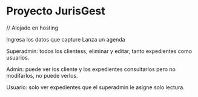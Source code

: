 # Proyecto JurisGest

// Alojado en hosting

Ingresa los datos que capture
Lanza un agenda

Superadmin: todos los clientess, eliminar y editar, tanto expedientes como usuarios.

Admin: puede ver los cliente y los expedientes consultarlos pero no modifarlos, no puede verlos.

Usuario: solo ver expedientes que el superadmin le asigne solo lectura. 
